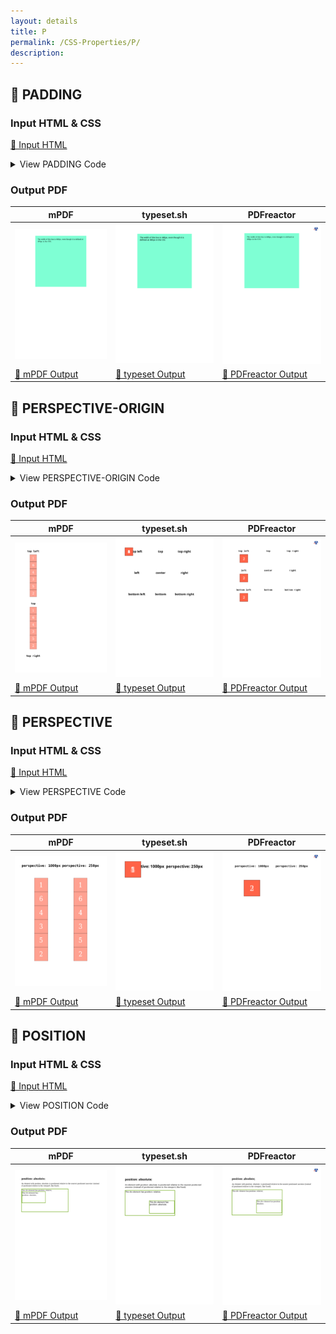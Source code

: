 ```yaml
---
layout: details
title: P
permalink: /CSS-Properties/P/
description: 
---
```




## 🔬 PADDING

### Input HTML & CSS

[📄 Input HTML](https://raw.githubusercontent.com/azettl/compare.html2pdf.tools/master//html/CSS%20Properties/P/padding.html)

<details>
    <summary>
        View PADDING Code
    </summary>
    <pre><code class="hljs xml"><span class="hljs-meta">&lt;!DOCTYPE <span class="hljs-meta-keyword">html</span>&gt;</span>
<span class="hljs-comment">&lt;!-- Sample from https://css-tricks.com/almanac/properties/p/padding/ --&gt;</span>
<span class="hljs-tag">&lt;<span class="hljs-name">html</span> <span class="hljs-attr">lang</span>=<span class="hljs-string">"en"</span>&gt;</span>
    <span class="hljs-tag">&lt;<span class="hljs-name">head</span>&gt;</span>
        <span class="hljs-tag">&lt;<span class="hljs-name">style</span>&gt;</span><span class="css">
        <span class="hljs-selector-class">.box</span> {
  <span class="hljs-attribute">margin</span>: <span class="hljs-number">0</span> auto;
  <span class="hljs-attribute">background-color</span>: aquamarine;
  <span class="hljs-attribute">width</span>: <span class="hljs-number">400px</span>; 
  <span class="hljs-attribute">height</span>: <span class="hljs-number">400px</span>;
  <span class="hljs-attribute">padding</span>: <span class="hljs-number">20px</span>;
}
        </span><span class="hljs-tag">&lt;/<span class="hljs-name">style</span>&gt;</span>
    <span class="hljs-tag">&lt;/<span class="hljs-name">head</span>&gt;</span>
    <span class="hljs-tag">&lt;<span class="hljs-name">body</span>&gt;</span>
        <span class="hljs-tag">&lt;<span class="hljs-name">div</span> <span class="hljs-attr">class</span>=<span class="hljs-string">"box"</span>&gt;</span>The width of this box is 440px, even though it is defined at 400px in the CSS.<span class="hljs-tag">&lt;/<span class="hljs-name">div</span>&gt;</span>
    <span class="hljs-tag">&lt;/<span class="hljs-name">body</span>&gt;</span>
<span class="hljs-tag">&lt;/<span class="hljs-name">html</span>&gt;</span></code><button class='button-code-copy'>📋 Copy Code</button></pre>
</details>

### Output PDF

| mPDF | typeset.sh | PDFreactor |
|---------|---------|---------|
| ![mPDF Preview](mpdf__html_CSS_Properties_P_padding.html.png) | ![typeset Preview](typeset__html_CSS_Properties_P_padding.html.png) | ![PDFreactor Preview](pdfreactor__html_CSS_Properties_P_padding.html.png) |
| [📕 mPDF Output](mpdf__html_CSS_Properties_P_padding.html.pdf) | [📕 typeset Output](typeset__html_CSS_Properties_P_padding.html.pdf) | [📕 PDFreactor Output](pdfreactor__html_CSS_Properties_P_padding.html.pdf) |

## 🔬 PERSPECTIVE-ORIGIN

### Input HTML & CSS

[📄 Input HTML](https://raw.githubusercontent.com/azettl/compare.html2pdf.tools/master//html/CSS%20Properties/P/perspective-origin.html)

<details>
    <summary>
        View PERSPECTIVE-ORIGIN Code
    </summary>
    <pre><code class="hljs xml"><span class="hljs-meta">&lt;!DOCTYPE <span class="hljs-meta-keyword">html</span>&gt;</span>
<span class="hljs-comment">&lt;!-- Sample from https://css-tricks.com/almanac/properties/p/perspective-origin/ --&gt;</span>
<span class="hljs-tag">&lt;<span class="hljs-name">html</span> <span class="hljs-attr">lang</span>=<span class="hljs-string">"en"</span>&gt;</span>
    <span class="hljs-tag">&lt;<span class="hljs-name">head</span>&gt;</span>
        <span class="hljs-tag">&lt;<span class="hljs-name">style</span>&gt;</span><span class="css">
        <span class="hljs-selector-class">.wrapper</span> {
  <span class="hljs-attribute">width</span>: <span class="hljs-number">30%</span>;
  <span class="hljs-attribute">display</span>: inline-block;
  <span class="hljs-attribute">padding-bottom</span>: <span class="hljs-number">1em</span>;
}

<span class="hljs-selector-class">.wrapper</span> <span class="hljs-selector-tag">h1</span> {
  <span class="hljs-attribute">text-align</span>: center;
  <span class="hljs-attribute">font-size</span>: <span class="hljs-number">1.5em</span>;
}

<span class="hljs-selector-class">.cube</span> {
  <span class="hljs-attribute">font-size</span>: <span class="hljs-number">2em</span>;
  <span class="hljs-attribute">width</span>: <span class="hljs-number">2em</span>;
  <span class="hljs-attribute">height</span>: <span class="hljs-number">2em</span>;
  <span class="hljs-attribute">margin</span>: .<span class="hljs-number">5em</span> auto;
  <span class="hljs-attribute">transform-style</span>: preserve-<span class="hljs-number">3</span>d;
  <span class="hljs-attribute">perspective</span>: <span class="hljs-number">250px</span>;
}

<span class="hljs-selector-class">.w1</span> <span class="hljs-selector-class">.cube</span> {
  <span class="hljs-attribute">perspective-origin</span>: top left;
}

<span class="hljs-selector-class">.w2</span> <span class="hljs-selector-class">.cube</span> {
  <span class="hljs-attribute">perspective-origin</span>: top;
}

<span class="hljs-selector-class">.w3</span> <span class="hljs-selector-class">.cube</span> {
  <span class="hljs-attribute">perspective-origin</span>: top right;
}

<span class="hljs-selector-class">.w4</span> <span class="hljs-selector-class">.cube</span> {
  <span class="hljs-attribute">perspective-origin</span>: left;
}

<span class="hljs-selector-class">.w5</span> <span class="hljs-selector-class">.cube</span> {
  <span class="hljs-attribute">perspective-origin</span>: center;
}

<span class="hljs-selector-class">.w6</span> <span class="hljs-selector-class">.cube</span> {
  <span class="hljs-attribute">perspective-origin</span>: right;
}

<span class="hljs-selector-class">.w7</span> <span class="hljs-selector-class">.cube</span> {
  <span class="hljs-attribute">perspective-origin</span>: bottom left;
}

<span class="hljs-selector-class">.w8</span> <span class="hljs-selector-class">.cube</span> {
  <span class="hljs-attribute">perspective-origin</span>: bottom;
}

<span class="hljs-selector-class">.w9</span> <span class="hljs-selector-class">.cube</span> {
  <span class="hljs-attribute">perspective-origin</span>: bottom right;
}

<span class="hljs-selector-class">.side</span> {
  <span class="hljs-attribute">position</span>: absolute;
  <span class="hljs-attribute">width</span>: <span class="hljs-number">2em</span>;
  <span class="hljs-attribute">height</span>: <span class="hljs-number">2em</span>;
  <span class="hljs-attribute">background</span>: <span class="hljs-built_in">rgba</span>(<span class="hljs-number">255</span>, <span class="hljs-number">99</span>, <span class="hljs-number">71</span>, <span class="hljs-number">0.6</span>);
  <span class="hljs-attribute">border</span>: <span class="hljs-number">1px</span> solid <span class="hljs-built_in">rgba</span>(<span class="hljs-number">0</span>, <span class="hljs-number">0</span>, <span class="hljs-number">0</span>, <span class="hljs-number">0.5</span>);
  <span class="hljs-attribute">color</span>: white;
  <span class="hljs-attribute">text-align</span>: center;
  <span class="hljs-attribute">line-height</span>: <span class="hljs-number">2em</span>;
}

<span class="hljs-selector-class">.front</span> {
  <span class="hljs-attribute">transform</span>: <span class="hljs-built_in">translateZ</span>(<span class="hljs-number">1em</span>);
}

<span class="hljs-selector-class">.top</span> {
  <span class="hljs-attribute">transform</span>: <span class="hljs-built_in">rotateX</span>(<span class="hljs-number">90deg</span>) <span class="hljs-built_in">translateZ</span>(<span class="hljs-number">1em</span>);
}

<span class="hljs-selector-class">.right</span> {
  <span class="hljs-attribute">transform</span>: <span class="hljs-built_in">rotateY</span>(<span class="hljs-number">90deg</span>) <span class="hljs-built_in">translateZ</span>(<span class="hljs-number">1em</span>);
}

<span class="hljs-selector-class">.left</span> {
  <span class="hljs-attribute">transform</span>: <span class="hljs-built_in">rotateY</span>(-<span class="hljs-number">90deg</span>) <span class="hljs-built_in">translateZ</span>(<span class="hljs-number">1em</span>);
}

<span class="hljs-selector-class">.bottom</span> {
  <span class="hljs-attribute">transform</span>: <span class="hljs-built_in">rotateX</span>(-<span class="hljs-number">90deg</span>) <span class="hljs-built_in">translateZ</span>(<span class="hljs-number">1em</span>);
}

<span class="hljs-selector-class">.back</span> {
  <span class="hljs-attribute">transform</span>: <span class="hljs-built_in">rotateY</span>(-<span class="hljs-number">180deg</span>) <span class="hljs-built_in">translateZ</span>(<span class="hljs-number">1em</span>);
}

        </span><span class="hljs-tag">&lt;/<span class="hljs-name">style</span>&gt;</span>
    <span class="hljs-tag">&lt;/<span class="hljs-name">head</span>&gt;</span>
    <span class="hljs-tag">&lt;<span class="hljs-name">body</span>&gt;</span>
        <span class="hljs-tag">&lt;<span class="hljs-name">div</span> <span class="hljs-attr">class</span>=<span class="hljs-string">"wrapper w1"</span>&gt;</span>
            <span class="hljs-tag">&lt;<span class="hljs-name">h1</span>&gt;</span><span class="hljs-tag">&lt;<span class="hljs-name">code</span>&gt;</span>top left<span class="hljs-tag">&lt;/<span class="hljs-name">code</span>&gt;</span><span class="hljs-tag">&lt;/<span class="hljs-name">h1</span>&gt;</span>
            <span class="hljs-tag">&lt;<span class="hljs-name">div</span> <span class="hljs-attr">class</span>=<span class="hljs-string">"cube"</span>&gt;</span>
              <span class="hljs-tag">&lt;<span class="hljs-name">div</span> <span class="hljs-attr">class</span>=<span class="hljs-string">"side  front"</span>&gt;</span>1<span class="hljs-tag">&lt;/<span class="hljs-name">div</span>&gt;</span>
              <span class="hljs-tag">&lt;<span class="hljs-name">div</span> <span class="hljs-attr">class</span>=<span class="hljs-string">"side   back"</span>&gt;</span>6<span class="hljs-tag">&lt;/<span class="hljs-name">div</span>&gt;</span>
              <span class="hljs-tag">&lt;<span class="hljs-name">div</span> <span class="hljs-attr">class</span>=<span class="hljs-string">"side  right"</span>&gt;</span>4<span class="hljs-tag">&lt;/<span class="hljs-name">div</span>&gt;</span>
              <span class="hljs-tag">&lt;<span class="hljs-name">div</span> <span class="hljs-attr">class</span>=<span class="hljs-string">"side   left"</span>&gt;</span>3<span class="hljs-tag">&lt;/<span class="hljs-name">div</span>&gt;</span>
              <span class="hljs-tag">&lt;<span class="hljs-name">div</span> <span class="hljs-attr">class</span>=<span class="hljs-string">"side    top"</span>&gt;</span>5<span class="hljs-tag">&lt;/<span class="hljs-name">div</span>&gt;</span>
              <span class="hljs-tag">&lt;<span class="hljs-name">div</span> <span class="hljs-attr">class</span>=<span class="hljs-string">"side bottom"</span>&gt;</span>2<span class="hljs-tag">&lt;/<span class="hljs-name">div</span>&gt;</span>
            <span class="hljs-tag">&lt;/<span class="hljs-name">div</span>&gt;</span>
          <span class="hljs-tag">&lt;/<span class="hljs-name">div</span>&gt;</span>
          <span class="hljs-tag">&lt;<span class="hljs-name">div</span> <span class="hljs-attr">class</span>=<span class="hljs-string">"wrapper w2"</span>&gt;</span>
            <span class="hljs-tag">&lt;<span class="hljs-name">h1</span>&gt;</span><span class="hljs-tag">&lt;<span class="hljs-name">code</span>&gt;</span>top<span class="hljs-tag">&lt;/<span class="hljs-name">code</span>&gt;</span><span class="hljs-tag">&lt;/<span class="hljs-name">h1</span>&gt;</span>
            <span class="hljs-tag">&lt;<span class="hljs-name">div</span> <span class="hljs-attr">class</span>=<span class="hljs-string">"cube"</span>&gt;</span>
              <span class="hljs-tag">&lt;<span class="hljs-name">div</span> <span class="hljs-attr">class</span>=<span class="hljs-string">"side  front"</span>&gt;</span>1<span class="hljs-tag">&lt;/<span class="hljs-name">div</span>&gt;</span>
              <span class="hljs-tag">&lt;<span class="hljs-name">div</span> <span class="hljs-attr">class</span>=<span class="hljs-string">"side   back"</span>&gt;</span>6<span class="hljs-tag">&lt;/<span class="hljs-name">div</span>&gt;</span>
              <span class="hljs-tag">&lt;<span class="hljs-name">div</span> <span class="hljs-attr">class</span>=<span class="hljs-string">"side  right"</span>&gt;</span>4<span class="hljs-tag">&lt;/<span class="hljs-name">div</span>&gt;</span>
              <span class="hljs-tag">&lt;<span class="hljs-name">div</span> <span class="hljs-attr">class</span>=<span class="hljs-string">"side   left"</span>&gt;</span>3<span class="hljs-tag">&lt;/<span class="hljs-name">div</span>&gt;</span>
              <span class="hljs-tag">&lt;<span class="hljs-name">div</span> <span class="hljs-attr">class</span>=<span class="hljs-string">"side    top"</span>&gt;</span>5<span class="hljs-tag">&lt;/<span class="hljs-name">div</span>&gt;</span>
              <span class="hljs-tag">&lt;<span class="hljs-name">div</span> <span class="hljs-attr">class</span>=<span class="hljs-string">"side bottom"</span>&gt;</span>2<span class="hljs-tag">&lt;/<span class="hljs-name">div</span>&gt;</span>
            <span class="hljs-tag">&lt;/<span class="hljs-name">div</span>&gt;</span>
          <span class="hljs-tag">&lt;/<span class="hljs-name">div</span>&gt;</span>
          <span class="hljs-tag">&lt;<span class="hljs-name">div</span> <span class="hljs-attr">class</span>=<span class="hljs-string">"wrapper w3"</span>&gt;</span>
            <span class="hljs-tag">&lt;<span class="hljs-name">h1</span>&gt;</span><span class="hljs-tag">&lt;<span class="hljs-name">code</span>&gt;</span>top right<span class="hljs-tag">&lt;/<span class="hljs-name">code</span>&gt;</span><span class="hljs-tag">&lt;/<span class="hljs-name">h1</span>&gt;</span>
            <span class="hljs-tag">&lt;<span class="hljs-name">div</span> <span class="hljs-attr">class</span>=<span class="hljs-string">"cube"</span>&gt;</span>
              <span class="hljs-tag">&lt;<span class="hljs-name">div</span> <span class="hljs-attr">class</span>=<span class="hljs-string">"side  front"</span>&gt;</span>1<span class="hljs-tag">&lt;/<span class="hljs-name">div</span>&gt;</span>
              <span class="hljs-tag">&lt;<span class="hljs-name">div</span> <span class="hljs-attr">class</span>=<span class="hljs-string">"side   back"</span>&gt;</span>6<span class="hljs-tag">&lt;/<span class="hljs-name">div</span>&gt;</span>
              <span class="hljs-tag">&lt;<span class="hljs-name">div</span> <span class="hljs-attr">class</span>=<span class="hljs-string">"side  right"</span>&gt;</span>4<span class="hljs-tag">&lt;/<span class="hljs-name">div</span>&gt;</span>
              <span class="hljs-tag">&lt;<span class="hljs-name">div</span> <span class="hljs-attr">class</span>=<span class="hljs-string">"side   left"</span>&gt;</span>3<span class="hljs-tag">&lt;/<span class="hljs-name">div</span>&gt;</span>
              <span class="hljs-tag">&lt;<span class="hljs-name">div</span> <span class="hljs-attr">class</span>=<span class="hljs-string">"side    top"</span>&gt;</span>5<span class="hljs-tag">&lt;/<span class="hljs-name">div</span>&gt;</span>
              <span class="hljs-tag">&lt;<span class="hljs-name">div</span> <span class="hljs-attr">class</span>=<span class="hljs-string">"side bottom"</span>&gt;</span>2<span class="hljs-tag">&lt;/<span class="hljs-name">div</span>&gt;</span>
            <span class="hljs-tag">&lt;/<span class="hljs-name">div</span>&gt;</span>
          <span class="hljs-tag">&lt;/<span class="hljs-name">div</span>&gt;</span>
          <span class="hljs-tag">&lt;<span class="hljs-name">div</span> <span class="hljs-attr">class</span>=<span class="hljs-string">"wrapper w4"</span>&gt;</span>
            <span class="hljs-tag">&lt;<span class="hljs-name">h1</span>&gt;</span><span class="hljs-tag">&lt;<span class="hljs-name">code</span>&gt;</span>left<span class="hljs-tag">&lt;/<span class="hljs-name">code</span>&gt;</span><span class="hljs-tag">&lt;/<span class="hljs-name">h1</span>&gt;</span>
            <span class="hljs-tag">&lt;<span class="hljs-name">div</span> <span class="hljs-attr">class</span>=<span class="hljs-string">"cube"</span>&gt;</span>
              <span class="hljs-tag">&lt;<span class="hljs-name">div</span> <span class="hljs-attr">class</span>=<span class="hljs-string">"side  front"</span>&gt;</span>1<span class="hljs-tag">&lt;/<span class="hljs-name">div</span>&gt;</span>
              <span class="hljs-tag">&lt;<span class="hljs-name">div</span> <span class="hljs-attr">class</span>=<span class="hljs-string">"side   back"</span>&gt;</span>6<span class="hljs-tag">&lt;/<span class="hljs-name">div</span>&gt;</span>
              <span class="hljs-tag">&lt;<span class="hljs-name">div</span> <span class="hljs-attr">class</span>=<span class="hljs-string">"side  right"</span>&gt;</span>4<span class="hljs-tag">&lt;/<span class="hljs-name">div</span>&gt;</span>
              <span class="hljs-tag">&lt;<span class="hljs-name">div</span> <span class="hljs-attr">class</span>=<span class="hljs-string">"side   left"</span>&gt;</span>3<span class="hljs-tag">&lt;/<span class="hljs-name">div</span>&gt;</span>
              <span class="hljs-tag">&lt;<span class="hljs-name">div</span> <span class="hljs-attr">class</span>=<span class="hljs-string">"side    top"</span>&gt;</span>5<span class="hljs-tag">&lt;/<span class="hljs-name">div</span>&gt;</span>
              <span class="hljs-tag">&lt;<span class="hljs-name">div</span> <span class="hljs-attr">class</span>=<span class="hljs-string">"side bottom"</span>&gt;</span>2<span class="hljs-tag">&lt;/<span class="hljs-name">div</span>&gt;</span>
            <span class="hljs-tag">&lt;/<span class="hljs-name">div</span>&gt;</span>
          <span class="hljs-tag">&lt;/<span class="hljs-name">div</span>&gt;</span>
          <span class="hljs-tag">&lt;<span class="hljs-name">div</span> <span class="hljs-attr">class</span>=<span class="hljs-string">"wrapper w5"</span>&gt;</span>
            <span class="hljs-tag">&lt;<span class="hljs-name">h1</span>&gt;</span><span class="hljs-tag">&lt;<span class="hljs-name">code</span>&gt;</span>center<span class="hljs-tag">&lt;/<span class="hljs-name">code</span>&gt;</span><span class="hljs-tag">&lt;/<span class="hljs-name">h1</span>&gt;</span>
            <span class="hljs-tag">&lt;<span class="hljs-name">div</span> <span class="hljs-attr">class</span>=<span class="hljs-string">"cube"</span>&gt;</span>
              <span class="hljs-tag">&lt;<span class="hljs-name">div</span> <span class="hljs-attr">class</span>=<span class="hljs-string">"side  front"</span>&gt;</span>1<span class="hljs-tag">&lt;/<span class="hljs-name">div</span>&gt;</span>
              <span class="hljs-tag">&lt;<span class="hljs-name">div</span> <span class="hljs-attr">class</span>=<span class="hljs-string">"side   back"</span>&gt;</span>6<span class="hljs-tag">&lt;/<span class="hljs-name">div</span>&gt;</span>
              <span class="hljs-tag">&lt;<span class="hljs-name">div</span> <span class="hljs-attr">class</span>=<span class="hljs-string">"side  right"</span>&gt;</span>4<span class="hljs-tag">&lt;/<span class="hljs-name">div</span>&gt;</span>
              <span class="hljs-tag">&lt;<span class="hljs-name">div</span> <span class="hljs-attr">class</span>=<span class="hljs-string">"side   left"</span>&gt;</span>3<span class="hljs-tag">&lt;/<span class="hljs-name">div</span>&gt;</span>
              <span class="hljs-tag">&lt;<span class="hljs-name">div</span> <span class="hljs-attr">class</span>=<span class="hljs-string">"side    top"</span>&gt;</span>5<span class="hljs-tag">&lt;/<span class="hljs-name">div</span>&gt;</span>
              <span class="hljs-tag">&lt;<span class="hljs-name">div</span> <span class="hljs-attr">class</span>=<span class="hljs-string">"side bottom"</span>&gt;</span>2<span class="hljs-tag">&lt;/<span class="hljs-name">div</span>&gt;</span>
            <span class="hljs-tag">&lt;/<span class="hljs-name">div</span>&gt;</span>
          <span class="hljs-tag">&lt;/<span class="hljs-name">div</span>&gt;</span>
          <span class="hljs-tag">&lt;<span class="hljs-name">div</span> <span class="hljs-attr">class</span>=<span class="hljs-string">"wrapper w6"</span>&gt;</span>
            <span class="hljs-tag">&lt;<span class="hljs-name">h1</span>&gt;</span><span class="hljs-tag">&lt;<span class="hljs-name">code</span>&gt;</span>right<span class="hljs-tag">&lt;/<span class="hljs-name">code</span>&gt;</span><span class="hljs-tag">&lt;/<span class="hljs-name">h1</span>&gt;</span>
            <span class="hljs-tag">&lt;<span class="hljs-name">div</span> <span class="hljs-attr">class</span>=<span class="hljs-string">"cube"</span>&gt;</span>
              <span class="hljs-tag">&lt;<span class="hljs-name">div</span> <span class="hljs-attr">class</span>=<span class="hljs-string">"side  front"</span>&gt;</span>1<span class="hljs-tag">&lt;/<span class="hljs-name">div</span>&gt;</span>
              <span class="hljs-tag">&lt;<span class="hljs-name">div</span> <span class="hljs-attr">class</span>=<span class="hljs-string">"side   back"</span>&gt;</span>6<span class="hljs-tag">&lt;/<span class="hljs-name">div</span>&gt;</span>
              <span class="hljs-tag">&lt;<span class="hljs-name">div</span> <span class="hljs-attr">class</span>=<span class="hljs-string">"side  right"</span>&gt;</span>4<span class="hljs-tag">&lt;/<span class="hljs-name">div</span>&gt;</span>
              <span class="hljs-tag">&lt;<span class="hljs-name">div</span> <span class="hljs-attr">class</span>=<span class="hljs-string">"side   left"</span>&gt;</span>3<span class="hljs-tag">&lt;/<span class="hljs-name">div</span>&gt;</span>
              <span class="hljs-tag">&lt;<span class="hljs-name">div</span> <span class="hljs-attr">class</span>=<span class="hljs-string">"side    top"</span>&gt;</span>5<span class="hljs-tag">&lt;/<span class="hljs-name">div</span>&gt;</span>
              <span class="hljs-tag">&lt;<span class="hljs-name">div</span> <span class="hljs-attr">class</span>=<span class="hljs-string">"side bottom"</span>&gt;</span>2<span class="hljs-tag">&lt;/<span class="hljs-name">div</span>&gt;</span>
            <span class="hljs-tag">&lt;/<span class="hljs-name">div</span>&gt;</span>
          <span class="hljs-tag">&lt;/<span class="hljs-name">div</span>&gt;</span>
          <span class="hljs-tag">&lt;<span class="hljs-name">div</span> <span class="hljs-attr">class</span>=<span class="hljs-string">"wrapper w7"</span>&gt;</span>
            <span class="hljs-tag">&lt;<span class="hljs-name">h1</span>&gt;</span><span class="hljs-tag">&lt;<span class="hljs-name">code</span>&gt;</span>bottom left<span class="hljs-tag">&lt;/<span class="hljs-name">code</span>&gt;</span><span class="hljs-tag">&lt;/<span class="hljs-name">h1</span>&gt;</span>
            <span class="hljs-tag">&lt;<span class="hljs-name">div</span> <span class="hljs-attr">class</span>=<span class="hljs-string">"cube"</span>&gt;</span>
              <span class="hljs-tag">&lt;<span class="hljs-name">div</span> <span class="hljs-attr">class</span>=<span class="hljs-string">"side  front"</span>&gt;</span>1<span class="hljs-tag">&lt;/<span class="hljs-name">div</span>&gt;</span>
              <span class="hljs-tag">&lt;<span class="hljs-name">div</span> <span class="hljs-attr">class</span>=<span class="hljs-string">"side   back"</span>&gt;</span>6<span class="hljs-tag">&lt;/<span class="hljs-name">div</span>&gt;</span>
              <span class="hljs-tag">&lt;<span class="hljs-name">div</span> <span class="hljs-attr">class</span>=<span class="hljs-string">"side  right"</span>&gt;</span>4<span class="hljs-tag">&lt;/<span class="hljs-name">div</span>&gt;</span>
              <span class="hljs-tag">&lt;<span class="hljs-name">div</span> <span class="hljs-attr">class</span>=<span class="hljs-string">"side   left"</span>&gt;</span>3<span class="hljs-tag">&lt;/<span class="hljs-name">div</span>&gt;</span>
              <span class="hljs-tag">&lt;<span class="hljs-name">div</span> <span class="hljs-attr">class</span>=<span class="hljs-string">"side    top"</span>&gt;</span>5<span class="hljs-tag">&lt;/<span class="hljs-name">div</span>&gt;</span>
              <span class="hljs-tag">&lt;<span class="hljs-name">div</span> <span class="hljs-attr">class</span>=<span class="hljs-string">"side bottom"</span>&gt;</span>2<span class="hljs-tag">&lt;/<span class="hljs-name">div</span>&gt;</span>
            <span class="hljs-tag">&lt;/<span class="hljs-name">div</span>&gt;</span>
          <span class="hljs-tag">&lt;/<span class="hljs-name">div</span>&gt;</span>
          <span class="hljs-tag">&lt;<span class="hljs-name">div</span> <span class="hljs-attr">class</span>=<span class="hljs-string">"wrapper w8"</span>&gt;</span>
            <span class="hljs-tag">&lt;<span class="hljs-name">h1</span>&gt;</span><span class="hljs-tag">&lt;<span class="hljs-name">code</span>&gt;</span>bottom<span class="hljs-tag">&lt;/<span class="hljs-name">code</span>&gt;</span><span class="hljs-tag">&lt;/<span class="hljs-name">h1</span>&gt;</span>
            <span class="hljs-tag">&lt;<span class="hljs-name">div</span> <span class="hljs-attr">class</span>=<span class="hljs-string">"cube"</span>&gt;</span>
              <span class="hljs-tag">&lt;<span class="hljs-name">div</span> <span class="hljs-attr">class</span>=<span class="hljs-string">"side  front"</span>&gt;</span>1<span class="hljs-tag">&lt;/<span class="hljs-name">div</span>&gt;</span>
              <span class="hljs-tag">&lt;<span class="hljs-name">div</span> <span class="hljs-attr">class</span>=<span class="hljs-string">"side   back"</span>&gt;</span>6<span class="hljs-tag">&lt;/<span class="hljs-name">div</span>&gt;</span>
              <span class="hljs-tag">&lt;<span class="hljs-name">div</span> <span class="hljs-attr">class</span>=<span class="hljs-string">"side  right"</span>&gt;</span>4<span class="hljs-tag">&lt;/<span class="hljs-name">div</span>&gt;</span>
              <span class="hljs-tag">&lt;<span class="hljs-name">div</span> <span class="hljs-attr">class</span>=<span class="hljs-string">"side   left"</span>&gt;</span>3<span class="hljs-tag">&lt;/<span class="hljs-name">div</span>&gt;</span>
              <span class="hljs-tag">&lt;<span class="hljs-name">div</span> <span class="hljs-attr">class</span>=<span class="hljs-string">"side    top"</span>&gt;</span>5<span class="hljs-tag">&lt;/<span class="hljs-name">div</span>&gt;</span>
              <span class="hljs-tag">&lt;<span class="hljs-name">div</span> <span class="hljs-attr">class</span>=<span class="hljs-string">"side bottom"</span>&gt;</span>2<span class="hljs-tag">&lt;/<span class="hljs-name">div</span>&gt;</span>
            <span class="hljs-tag">&lt;/<span class="hljs-name">div</span>&gt;</span>
          <span class="hljs-tag">&lt;/<span class="hljs-name">div</span>&gt;</span>
          <span class="hljs-tag">&lt;<span class="hljs-name">div</span> <span class="hljs-attr">class</span>=<span class="hljs-string">"wrapper w9"</span>&gt;</span>
            <span class="hljs-tag">&lt;<span class="hljs-name">h1</span>&gt;</span><span class="hljs-tag">&lt;<span class="hljs-name">code</span>&gt;</span>bottom right<span class="hljs-tag">&lt;/<span class="hljs-name">code</span>&gt;</span><span class="hljs-tag">&lt;/<span class="hljs-name">h1</span>&gt;</span>
            <span class="hljs-tag">&lt;<span class="hljs-name">div</span> <span class="hljs-attr">class</span>=<span class="hljs-string">"cube"</span>&gt;</span>
              <span class="hljs-tag">&lt;<span class="hljs-name">div</span> <span class="hljs-attr">class</span>=<span class="hljs-string">"side  front"</span>&gt;</span>1<span class="hljs-tag">&lt;/<span class="hljs-name">div</span>&gt;</span>
              <span class="hljs-tag">&lt;<span class="hljs-name">div</span> <span class="hljs-attr">class</span>=<span class="hljs-string">"side   back"</span>&gt;</span>6<span class="hljs-tag">&lt;/<span class="hljs-name">div</span>&gt;</span>
              <span class="hljs-tag">&lt;<span class="hljs-name">div</span> <span class="hljs-attr">class</span>=<span class="hljs-string">"side  right"</span>&gt;</span>4<span class="hljs-tag">&lt;/<span class="hljs-name">div</span>&gt;</span>
              <span class="hljs-tag">&lt;<span class="hljs-name">div</span> <span class="hljs-attr">class</span>=<span class="hljs-string">"side   left"</span>&gt;</span>3<span class="hljs-tag">&lt;/<span class="hljs-name">div</span>&gt;</span>
              <span class="hljs-tag">&lt;<span class="hljs-name">div</span> <span class="hljs-attr">class</span>=<span class="hljs-string">"side    top"</span>&gt;</span>5<span class="hljs-tag">&lt;/<span class="hljs-name">div</span>&gt;</span>
              <span class="hljs-tag">&lt;<span class="hljs-name">div</span> <span class="hljs-attr">class</span>=<span class="hljs-string">"side bottom"</span>&gt;</span>2<span class="hljs-tag">&lt;/<span class="hljs-name">div</span>&gt;</span>
            <span class="hljs-tag">&lt;/<span class="hljs-name">div</span>&gt;</span>
          <span class="hljs-tag">&lt;/<span class="hljs-name">div</span>&gt;</span>
    <span class="hljs-tag">&lt;/<span class="hljs-name">body</span>&gt;</span>
<span class="hljs-tag">&lt;/<span class="hljs-name">html</span>&gt;</span></code><button class='button-code-copy'>📋 Copy Code</button></pre>
</details>

### Output PDF

| mPDF | typeset.sh | PDFreactor |
|---------|---------|---------|
| ![mPDF Preview](mpdf__html_CSS_Properties_P_perspective-origin.html.png) | ![typeset Preview](typeset__html_CSS_Properties_P_perspective-origin.html.png) | ![PDFreactor Preview](pdfreactor__html_CSS_Properties_P_perspective-origin.html.png) |
| [📕 mPDF Output](mpdf__html_CSS_Properties_P_perspective-origin.html.pdf) | [📕 typeset Output](typeset__html_CSS_Properties_P_perspective-origin.html.pdf) | [📕 PDFreactor Output](pdfreactor__html_CSS_Properties_P_perspective-origin.html.pdf) |

## 🔬 PERSPECTIVE

### Input HTML & CSS

[📄 Input HTML](https://raw.githubusercontent.com/azettl/compare.html2pdf.tools/master//html/CSS%20Properties/P/perspective.html)

<details>
    <summary>
        View PERSPECTIVE Code
    </summary>
    <pre><code class="hljs xml"><span class="hljs-meta">&lt;!DOCTYPE <span class="hljs-meta-keyword">html</span>&gt;</span>
<span class="hljs-comment">&lt;!-- Sample from https://css-tricks.com/almanac/properties/p/perspective/ --&gt;</span>
<span class="hljs-tag">&lt;<span class="hljs-name">html</span> <span class="hljs-attr">lang</span>=<span class="hljs-string">"en"</span>&gt;</span>
    <span class="hljs-tag">&lt;<span class="hljs-name">head</span>&gt;</span>
        <span class="hljs-tag">&lt;<span class="hljs-name">style</span>&gt;</span><span class="css">
        <span class="hljs-selector-class">.wrapper</span> {
  <span class="hljs-attribute">width</span>: <span class="hljs-number">50%</span>;
  <span class="hljs-attribute">float</span>: left;
}

<span class="hljs-selector-class">.w1</span> {
  <span class="hljs-attribute">perspective</span>: <span class="hljs-number">1000px</span>;
}

<span class="hljs-selector-class">.w2</span> {
  <span class="hljs-attribute">perspective</span>: <span class="hljs-number">250px</span>;
}

<span class="hljs-selector-class">.wrapper</span> <span class="hljs-selector-tag">h1</span> {
  <span class="hljs-attribute">text-align</span>: center;
}

<span class="hljs-selector-class">.cube</span> {
  <span class="hljs-attribute">font-size</span>: <span class="hljs-number">4em</span>;
  <span class="hljs-attribute">width</span>: <span class="hljs-number">2em</span>;
  <span class="hljs-attribute">margin</span>: <span class="hljs-number">1.5em</span> auto;
  <span class="hljs-attribute">transform-style</span>: preserve-<span class="hljs-number">3</span>d;
  <span class="hljs-attribute">transform</span>: <span class="hljs-built_in">rotateX</span>(-<span class="hljs-number">40deg</span>) <span class="hljs-built_in">rotateY</span>(<span class="hljs-number">32deg</span>);
}

<span class="hljs-selector-class">.side</span> {
  <span class="hljs-attribute">position</span>: absolute;
  <span class="hljs-attribute">width</span>: <span class="hljs-number">2em</span>;
  <span class="hljs-attribute">height</span>: <span class="hljs-number">2em</span>;
  <span class="hljs-attribute">background</span>: <span class="hljs-built_in">rgba</span>(<span class="hljs-number">255</span>, <span class="hljs-number">99</span>, <span class="hljs-number">71</span>, <span class="hljs-number">0.6</span>);
  <span class="hljs-attribute">border</span>: <span class="hljs-number">1px</span> solid <span class="hljs-built_in">rgba</span>(<span class="hljs-number">0</span>, <span class="hljs-number">0</span>, <span class="hljs-number">0</span>, <span class="hljs-number">0.5</span>);
  <span class="hljs-attribute">color</span>: white;
  <span class="hljs-attribute">text-align</span>: center;
  <span class="hljs-attribute">line-height</span>: <span class="hljs-number">2em</span>;
}

<span class="hljs-selector-class">.front</span> {
  <span class="hljs-attribute">transform</span>: <span class="hljs-built_in">translateZ</span>(<span class="hljs-number">1em</span>);
}

<span class="hljs-selector-class">.top</span> {
  <span class="hljs-attribute">transform</span>: <span class="hljs-built_in">rotateX</span>(<span class="hljs-number">90deg</span>) <span class="hljs-built_in">translateZ</span>(<span class="hljs-number">1em</span>);
}

<span class="hljs-selector-class">.right</span> {
  <span class="hljs-attribute">transform</span>: <span class="hljs-built_in">rotateY</span>(<span class="hljs-number">90deg</span>) <span class="hljs-built_in">translateZ</span>(<span class="hljs-number">1em</span>);
}

<span class="hljs-selector-class">.left</span> {
  <span class="hljs-attribute">transform</span>: <span class="hljs-built_in">rotateY</span>(-<span class="hljs-number">90deg</span>) <span class="hljs-built_in">translateZ</span>(<span class="hljs-number">1em</span>);
}

<span class="hljs-selector-class">.bottom</span> {
  <span class="hljs-attribute">transform</span>: <span class="hljs-built_in">rotateX</span>(-<span class="hljs-number">90deg</span>) <span class="hljs-built_in">translateZ</span>(<span class="hljs-number">1em</span>);
}

<span class="hljs-selector-class">.back</span> {
  <span class="hljs-attribute">transform</span>: <span class="hljs-built_in">rotateY</span>(-<span class="hljs-number">180deg</span>) <span class="hljs-built_in">translateZ</span>(<span class="hljs-number">1em</span>);
}

        </span><span class="hljs-tag">&lt;/<span class="hljs-name">style</span>&gt;</span>
    <span class="hljs-tag">&lt;/<span class="hljs-name">head</span>&gt;</span>
    <span class="hljs-tag">&lt;<span class="hljs-name">body</span>&gt;</span>
        <span class="hljs-tag">&lt;<span class="hljs-name">div</span> <span class="hljs-attr">class</span>=<span class="hljs-string">"wrapper w1"</span>&gt;</span>
            <span class="hljs-tag">&lt;<span class="hljs-name">h1</span>&gt;</span><span class="hljs-tag">&lt;<span class="hljs-name">code</span>&gt;</span>perspective: 1000px<span class="hljs-tag">&lt;/<span class="hljs-name">code</span>&gt;</span><span class="hljs-tag">&lt;/<span class="hljs-name">h1</span>&gt;</span>
            <span class="hljs-tag">&lt;<span class="hljs-name">div</span> <span class="hljs-attr">class</span>=<span class="hljs-string">"cube"</span>&gt;</span>
              <span class="hljs-tag">&lt;<span class="hljs-name">div</span> <span class="hljs-attr">class</span>=<span class="hljs-string">"side  front"</span>&gt;</span>1<span class="hljs-tag">&lt;/<span class="hljs-name">div</span>&gt;</span>
              <span class="hljs-tag">&lt;<span class="hljs-name">div</span> <span class="hljs-attr">class</span>=<span class="hljs-string">"side   back"</span>&gt;</span>6<span class="hljs-tag">&lt;/<span class="hljs-name">div</span>&gt;</span>
              <span class="hljs-tag">&lt;<span class="hljs-name">div</span> <span class="hljs-attr">class</span>=<span class="hljs-string">"side  right"</span>&gt;</span>4<span class="hljs-tag">&lt;/<span class="hljs-name">div</span>&gt;</span>
              <span class="hljs-tag">&lt;<span class="hljs-name">div</span> <span class="hljs-attr">class</span>=<span class="hljs-string">"side   left"</span>&gt;</span>3<span class="hljs-tag">&lt;/<span class="hljs-name">div</span>&gt;</span>
              <span class="hljs-tag">&lt;<span class="hljs-name">div</span> <span class="hljs-attr">class</span>=<span class="hljs-string">"side    top"</span>&gt;</span>5<span class="hljs-tag">&lt;/<span class="hljs-name">div</span>&gt;</span>
              <span class="hljs-tag">&lt;<span class="hljs-name">div</span> <span class="hljs-attr">class</span>=<span class="hljs-string">"side bottom"</span>&gt;</span>2<span class="hljs-tag">&lt;/<span class="hljs-name">div</span>&gt;</span>
            <span class="hljs-tag">&lt;/<span class="hljs-name">div</span>&gt;</span>
          <span class="hljs-tag">&lt;/<span class="hljs-name">div</span>&gt;</span>
          <span class="hljs-tag">&lt;<span class="hljs-name">div</span> <span class="hljs-attr">class</span>=<span class="hljs-string">"wrapper w2"</span>&gt;</span>
            <span class="hljs-tag">&lt;<span class="hljs-name">h1</span>&gt;</span><span class="hljs-tag">&lt;<span class="hljs-name">code</span>&gt;</span>perspective: 250px<span class="hljs-tag">&lt;/<span class="hljs-name">code</span>&gt;</span><span class="hljs-tag">&lt;/<span class="hljs-name">h1</span>&gt;</span>
            <span class="hljs-tag">&lt;<span class="hljs-name">div</span> <span class="hljs-attr">class</span>=<span class="hljs-string">"cube"</span>&gt;</span>
              <span class="hljs-tag">&lt;<span class="hljs-name">div</span> <span class="hljs-attr">class</span>=<span class="hljs-string">"side  front"</span>&gt;</span>1<span class="hljs-tag">&lt;/<span class="hljs-name">div</span>&gt;</span>
              <span class="hljs-tag">&lt;<span class="hljs-name">div</span> <span class="hljs-attr">class</span>=<span class="hljs-string">"side   back"</span>&gt;</span>6<span class="hljs-tag">&lt;/<span class="hljs-name">div</span>&gt;</span>
              <span class="hljs-tag">&lt;<span class="hljs-name">div</span> <span class="hljs-attr">class</span>=<span class="hljs-string">"side  right"</span>&gt;</span>4<span class="hljs-tag">&lt;/<span class="hljs-name">div</span>&gt;</span>
              <span class="hljs-tag">&lt;<span class="hljs-name">div</span> <span class="hljs-attr">class</span>=<span class="hljs-string">"side   left"</span>&gt;</span>3<span class="hljs-tag">&lt;/<span class="hljs-name">div</span>&gt;</span>
              <span class="hljs-tag">&lt;<span class="hljs-name">div</span> <span class="hljs-attr">class</span>=<span class="hljs-string">"side    top"</span>&gt;</span>5<span class="hljs-tag">&lt;/<span class="hljs-name">div</span>&gt;</span>
              <span class="hljs-tag">&lt;<span class="hljs-name">div</span> <span class="hljs-attr">class</span>=<span class="hljs-string">"side bottom"</span>&gt;</span>2<span class="hljs-tag">&lt;/<span class="hljs-name">div</span>&gt;</span>
            <span class="hljs-tag">&lt;/<span class="hljs-name">div</span>&gt;</span>
          <span class="hljs-tag">&lt;/<span class="hljs-name">div</span>&gt;</span>
    <span class="hljs-tag">&lt;/<span class="hljs-name">body</span>&gt;</span>
<span class="hljs-tag">&lt;/<span class="hljs-name">html</span>&gt;</span></code><button class='button-code-copy'>📋 Copy Code</button></pre>
</details>

### Output PDF

| mPDF | typeset.sh | PDFreactor |
|---------|---------|---------|
| ![mPDF Preview](mpdf__html_CSS_Properties_P_perspective.html.png) | ![typeset Preview](typeset__html_CSS_Properties_P_perspective.html.png) | ![PDFreactor Preview](pdfreactor__html_CSS_Properties_P_perspective.html.png) |
| [📕 mPDF Output](mpdf__html_CSS_Properties_P_perspective.html.pdf) | [📕 typeset Output](typeset__html_CSS_Properties_P_perspective.html.pdf) | [📕 PDFreactor Output](pdfreactor__html_CSS_Properties_P_perspective.html.pdf) |

## 🔬 POSITION

### Input HTML & CSS

[📄 Input HTML](https://raw.githubusercontent.com/azettl/compare.html2pdf.tools/master//html/CSS%20Properties/P/position.html)

<details>
    <summary>
        View POSITION Code
    </summary>
    <pre><code class="hljs xml"><span class="hljs-meta">&lt;!DOCTYPE <span class="hljs-meta-keyword">html</span>&gt;</span>
<span class="hljs-comment">&lt;!-- Sample from https://www.w3schools.com/css/tryit.asp?filename=trycss_position_absolute --&gt;</span>
<span class="hljs-tag">&lt;<span class="hljs-name">html</span> <span class="hljs-attr">lang</span>=<span class="hljs-string">"en"</span>&gt;</span>
    <span class="hljs-tag">&lt;<span class="hljs-name">head</span>&gt;</span>
        <span class="hljs-tag">&lt;<span class="hljs-name">style</span>&gt;</span><span class="css">
        <span class="hljs-selector-tag">div</span><span class="hljs-selector-class">.relative</span> {
  <span class="hljs-attribute">position</span>: relative;
  <span class="hljs-attribute">width</span>: <span class="hljs-number">400px</span>;
  <span class="hljs-attribute">height</span>: <span class="hljs-number">200px</span>;
  <span class="hljs-attribute">border</span>: <span class="hljs-number">3px</span> solid <span class="hljs-number">#73AD21</span>;
} 

<span class="hljs-selector-tag">div</span><span class="hljs-selector-class">.absolute</span> {
  <span class="hljs-attribute">position</span>: absolute;
  <span class="hljs-attribute">top</span>: <span class="hljs-number">80px</span>;
  <span class="hljs-attribute">right</span>: <span class="hljs-number">0</span>;
  <span class="hljs-attribute">width</span>: <span class="hljs-number">200px</span>;
  <span class="hljs-attribute">height</span>: <span class="hljs-number">100px</span>;
  <span class="hljs-attribute">border</span>: <span class="hljs-number">3px</span> solid <span class="hljs-number">#73AD21</span>;
}
        </span><span class="hljs-tag">&lt;/<span class="hljs-name">style</span>&gt;</span>
    <span class="hljs-tag">&lt;/<span class="hljs-name">head</span>&gt;</span>
    <span class="hljs-tag">&lt;<span class="hljs-name">body</span>&gt;</span>
        <span class="hljs-tag">&lt;<span class="hljs-name">h2</span>&gt;</span>position: absolute;<span class="hljs-tag">&lt;/<span class="hljs-name">h2</span>&gt;</span>

        <span class="hljs-tag">&lt;<span class="hljs-name">p</span>&gt;</span>An element with position: absolute; is positioned relative to the nearest positioned ancestor (instead of positioned relative to the viewport, like fixed):<span class="hljs-tag">&lt;/<span class="hljs-name">p</span>&gt;</span>
        
        <span class="hljs-tag">&lt;<span class="hljs-name">div</span> <span class="hljs-attr">class</span>=<span class="hljs-string">"relative"</span>&gt;</span>This div element has position: relative;
          <span class="hljs-tag">&lt;<span class="hljs-name">div</span> <span class="hljs-attr">class</span>=<span class="hljs-string">"absolute"</span>&gt;</span>This div element has position: absolute;<span class="hljs-tag">&lt;/<span class="hljs-name">div</span>&gt;</span>
        <span class="hljs-tag">&lt;/<span class="hljs-name">div</span>&gt;</span> 
    <span class="hljs-tag">&lt;/<span class="hljs-name">body</span>&gt;</span>
<span class="hljs-tag">&lt;/<span class="hljs-name">html</span>&gt;</span></code><button class='button-code-copy'>📋 Copy Code</button></pre>
</details>

### Output PDF

| mPDF | typeset.sh | PDFreactor |
|---------|---------|---------|
| ![mPDF Preview](mpdf__html_CSS_Properties_P_position.html.png) | ![typeset Preview](typeset__html_CSS_Properties_P_position.html.png) | ![PDFreactor Preview](pdfreactor__html_CSS_Properties_P_position.html.png) |
| [📕 mPDF Output](mpdf__html_CSS_Properties_P_position.html.pdf) | [📕 typeset Output](typeset__html_CSS_Properties_P_position.html.pdf) | [📕 PDFreactor Output](pdfreactor__html_CSS_Properties_P_position.html.pdf) |


